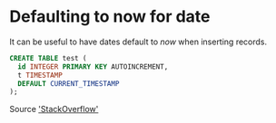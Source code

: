 # Defaulting to now for date

It can be useful to have dates default to _now_ when inserting records.

```sql
CREATE TABLE test (
  id INTEGER PRIMARY KEY AUTOINCREMENT,
  t TIMESTAMP
  DEFAULT CURRENT_TIMESTAMP
);
```

Source ['StackOverflow'](https://stackoverflow.com/questions/200309/sqlite-database-default-time-value-now#200329)